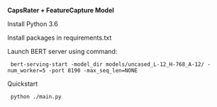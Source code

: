 **CapsRater + FeatureCapture Model**

Install Python 3.6

Install packages in requirements.txt

Launch BERT server using command:
```
 bert-serving-start -model_dir models/uncased_L-12_H-768_A-12/ -num_worker=5 -port 8190 -max_seq_len=NONE
```
 
Quickstart
```
 python ./main.py
```
